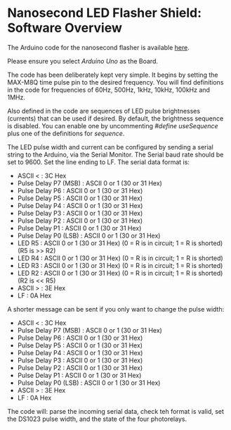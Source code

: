 # Nanosecond LED Flasher Shield: Software Overview
 
The Arduino code for the nanosecond flasher is available [here](https://github.com/PaulZC/Nanosecond_LED_Flasher_Shield/tree/master/Software/LMG1025_Flasher).

Please ensure you select _Arduino Uno_ as the Board.

The code has been deliberately kept very simple. It begins by setting the MAX-M8Q time pulse pin to the desired frequency.
You will find definitions in the code for frequencies of 60Hz, 500Hz, 1kHz, 10kHz, 100kHz and 1MHz.

Also defined in the code are sequences of LED pulse brightnesses (currents) that can be used if desired. By default,
the brightness sequence is disabled. You can enable one by uncommenting _#define useSequence_ plus one of the
definitions for _sequence_.

The LED pulse width and current can be configured by sending a serial string to the Arduino, via the Serial Monitor.
The Serial baud rate should be set to 9600. Set the line ending to LF. The serial data format is:
- ASCII <                : 3C Hex
- Pulse Delay P7 (MSB)   : ASCII 0 or 1 (30 or 31 Hex)
- Pulse Delay P6         : ASCII 0 or 1 (30 or 31 Hex)
- Pulse Delay P5         : ASCII 0 or 1 (30 or 31 Hex)
- Pulse Delay P4         : ASCII 0 or 1 (30 or 31 Hex)
- Pulse Delay P3         : ASCII 0 or 1 (30 or 31 Hex)
- Pulse Delay P2         : ASCII 0 or 1 (30 or 31 Hex)
- Pulse Delay P1         : ASCII 0 or 1 (30 or 31 Hex)
- Pulse Delay P0 (LSB)   : ASCII 0 or 1 (30 or 31 Hex)
- LED R5                 : ASCII 0 or 1 (30 or 31 Hex) (0 = R is in circuit; 1 = R is shorted) (R5 is >> R2)
- LED R4                 : ASCII 0 or 1 (30 or 31 Hex) (0 = R is in circuit; 1 = R is shorted)
- LED R3                 : ASCII 0 or 1 (30 or 31 Hex) (0 = R is in circuit; 1 = R is shorted)
- LED R2                 : ASCII 0 or 1 (30 or 31 Hex) (0 = R is in circuit; 1 = R is shorted) (R2 is << R5)
- ASCII >                : 3E Hex
- LF                     : 0A Hex

A shorter message can be sent if you only want to change the pulse width:
- ASCII <                : 3C Hex
- Pulse Delay P7 (MSB)   : ASCII 0 or 1 (30 or 31 Hex)
- Pulse Delay P6         : ASCII 0 or 1 (30 or 31 Hex)
- Pulse Delay P5         : ASCII 0 or 1 (30 or 31 Hex)
- Pulse Delay P4         : ASCII 0 or 1 (30 or 31 Hex)
- Pulse Delay P3         : ASCII 0 or 1 (30 or 31 Hex)
- Pulse Delay P2         : ASCII 0 or 1 (30 or 31 Hex)
- Pulse Delay P1         : ASCII 0 or 1 (30 or 31 Hex)
- Pulse Delay P0 (LSB)   : ASCII 0 or 1 (30 or 31 Hex)
- ASCII >                : 3E Hex
- LF                     : 0A Hex

The code will: parse the incoming serial data, check teh format is valid, set the DS1023 pulse width,
and the state of the four photorelays.
